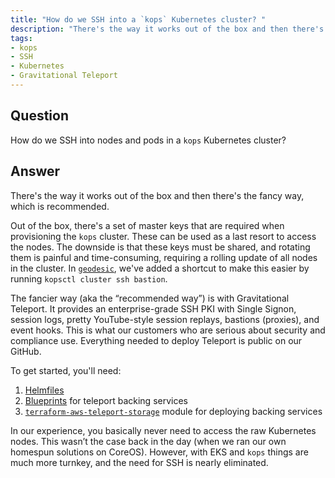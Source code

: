 ```yaml
---
title: "How do we SSH into a `kops` Kubernetes cluster? "
description: "There's the way it works out of the box and then there's the fancy way, which is recommended."
tags:
- kops
- SSH
- Kubernetes
- Gravitational Teleport
---
```


## Question

How do we SSH into nodes and pods in a `kops` Kubernetes cluster?

## Answer

There's the way it works out of the box and then there's the fancy way, which is recommended.

Out of the box, there's a set of master keys that are required when provisioning the `kops` cluster. These can be used as a last resort to access the nodes. The downside is that these keys must be shared, and rotating them is painful and time-consuming, requiring a rolling update of all nodes in the cluster. In [`geodesic`](https://github.com/cloudposse/geodesic), we've added a shortcut to make this easier by running `kopsctl cluster ssh bastion`.

The fancier way (aka the “recommended way”) is with Gravitational Teleport. It provides an enterprise-grade SSH PKI with Single Signon, session logs, pretty YouTube-style session replays, bastions (proxies), and event hooks. This is what our customers who are serious about security and compliance use. Everything needed to deploy Teleport is public on our GitHub.

To get started, you'll need:
 1. [Helmfiles](https://github.com/cloudposse/helmfiles/tree/master/releases) 
 2. [Blueprints](https://github.com/cloudposse/terraform-root-modules/tree/master/aws) for teleport backing services
 3. [`terraform-aws-teleport-storage`](https://github.com/cloudposse/terraform-aws-teleport-storage) module for deploying backing services

In our experience, you basically never need to access the raw Kubernetes nodes. This wasn’t the case back in the day (when we ran our own homespun solutions on CoreOS). However, with EKS and `kops` things are much more turnkey, and the need for SSH is nearly eliminated.
